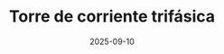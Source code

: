 ---
title: "Torre de corriente trifásica"
src: "/photos/beatle.webp"     
alt: "TEscarabajo pelotero de la Sierra de Gredos"
w: 1920                        
h: 1200                         
date: 2025-09-10               
category: macro              
tags: ["Rural"]
---
